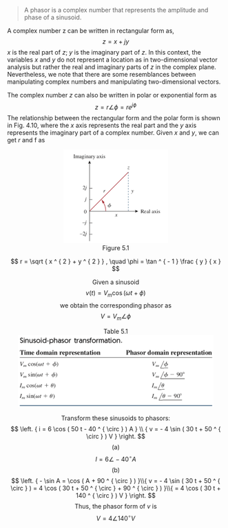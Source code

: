> A phasor is a complex number that represents the amplitude and phase of a sinusoid.

A complex number z can be written in rectangular form as,
$$
z = x + j y
$$
*x* is the real part of *z*; *y* is the imaginary part of *z*. In this context, the variables *x* and *y* do not represent a location as in two-dimensional vector analysis but rather the real and imaginary parts of *z* in the complex plane. Nevertheless, we note that there are some resemblances between manipulating complex numbers and manipulating two-dimensional vectors.

The complex number *z* can also be written in polar or exponential form as 
$$
z = r  \angle \phi = r e ^ { j \phi }
$$
The relationship between the rectangular form and the polar form is shown in Fig. 4.10, where the *x* axis represents the real part and the *y* axis represents the imaginary part of a complex number. Given *x* and *y*, we can get *r* and f as

<div align=center><img src="Figure 5.1.png" style="zoom:60%;" />
<center>Figure 5.1</center>

$$
r = \sqrt { x ^ { 2 } + y ^ { 2 } } , \quad \phi = \tan ^ { - 1 } \frac { y } { x }
$$

Given a sinusoid
$$
v ( t ) = V _ { m } \cos ( \omega t + \phi )
$$
we obtain the corresponding phasor as 
$$
V = V_m  \angle \phi
$$

<center>Table 5.1</center>
<div align=center><img src="Table 5.1.png" style="zoom:60%;" />

Transform these sinusoids to phasors:
$$
\left. { i = 6 \cos ( 50 t - 40 ^ { \circ } ) A } \\ { v = - 4 \sin ( 30 t + 50 ^ { \circ } ) V } \right.
$$
(a) 
$$
I = 6 \angle - 40 ^ { \circ } A
$$
(b)
$$
\left. { - \sin A = \cos ( A + 90 ^ { \circ } ) }\\{ v = - 4 \sin ( 30 t + 50 ^ { \circ } ) = 4 \cos ( 30 t + 50 ^ { \circ } + 90 ^ { \circ } ) }\\{ = 4 \cos ( 30 t + 140 ^ { \circ } ) V } \right.
$$
Thus, the phasor form of *v* is
$$
V = 4 \angle 140 ^ { \circ } V
$$
